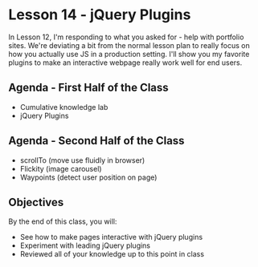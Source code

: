 # Lesson 14 - jQuery Plugins

In Lesson 12, I'm responding to what you asked for - help with portfolio sites. We're deviating a bit from the normal lesson plan to really focus on how you actually use JS in a production setting. I'll show you my favorite plugins to make an interactive webpage really work well for end users.

## Agenda - First Half of the Class

*	Cumulative knowledge lab
* jQuery Plugins

## Agenda - Second Half of the Class

* scrollTo (move use fluidly in browser)
* Flickity (image carousel)
* Waypoints (detect user position on page)

## Objectives

By the end of this class, you will:

* See how to make pages interactive with jQuery plugins
* Experiment with leading jQuery plugins
* Reviewed all of your knowledge up to this point in class
